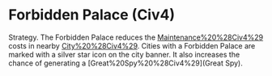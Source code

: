 # Forbidden Palace (Civ4)

Strategy.
The Forbidden Palace reduces the [Maintenance%20%28Civ4%29](maintenance) costs in nearby [City%20%28Civ4%29](cities). Cities with a Forbidden Palace are marked with a silver star icon on the city banner. It also increases the chance of generating a [Great%20Spy%20%28Civ4%29](Great Spy).